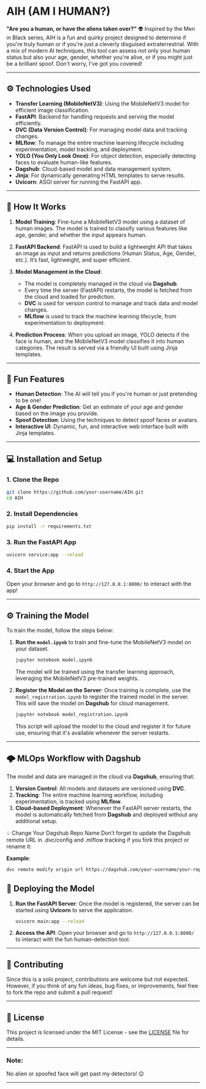 # AIH (AM I HUMAN?)

**"Are you a human, or have the aliens taken over?"**
👽 Inspired by the Men in Black series, AIH is a fun and quirky project designed to determine if you're truly human or if you're just a cleverly disguised extraterrestrial. With a mix of modern AI techniques, this tool can assess not only your human status but also your age, gender, whether you're alive, or if you might just be a brilliant spoof. Don't worry, I've got you covered!

---

## ⚙️ **Technologies Used**

* **Transfer Learning (MobileNetV3)**: Using the MobileNetV3 model for efficient image classification.
* **FastAPI**: Backend for handling requests and serving the model efficiently.
* **DVC (Data Version Control)**: For managing model data and tracking changes.
* **MLflow**: To manage the entire machine learning lifecycle including experimentation, model tracking, and deployment.
* **YOLO (You Only Look Once)**: For object detection, especially detecting faces to evaluate human-like features.
* **Dagshub**: Cloud-based model and data management system.
* **Jinja**: For dynamically generating HTML templates to serve results.
* **Uvicorn**: ASGI server for running the FastAPI app.

---

## 🧠 **How It Works**

1. **Model Training**: Fine-tune a MobileNetV3 model using a dataset of human images. The model is trained to classify various features like age, gender, and whether the input appears human.

2. **FastAPI Backend**: FastAPI is used to build a lightweight API that takes an image as input and returns predictions (Human Status, Age, Gender, etc.). It’s fast, lightweight, and super efficient.

3. **Model Management in the Cloud**:

   * The model is completely managed in the cloud via **Dagshub**.
   * Every time the server (FastAPI) restarts, the model is fetched from the cloud and loaded for prediction.
   * **DVC** is used for version control to manage and track data and model changes.
   * **MLflow** is used to track the machine learning lifecycle, from experimentation to deployment.

4. **Prediction Process**: When you upload an image, YOLO detects if the face is human, and the MobileNetV3 model classifies it into human categories. The result is served via a friendly UI built using Jinja templates.
---

## 🎉 **Fun Features**

* **Human Detection**: The AI will tell you if you're human or just pretending to be one!
* **Age & Gender Prediction**: Get an estimate of your age and gender based on the image you provide.
* **Spoof Detection**: Using the techniques to detect spoof faces or avatars.
* **Interactive UI**: Dynamic, fun, and interactive web interface built with Jinja templates.

---

## 💻 **Installation and Setup**

### 1. Clone the Repo

```bash
git clone https://github.com/your-username/AIH.git
cd AIH
```

### 2. Install Dependencies

```bash
pip install -r requirements.txt
```

### 3. Run the FastAPI App

```bash
uvicorn service:app --reload
```

### 4. Start the App

Open your browser and go to `http://127.0.0.1:8000/` to interact with the app!

---

## ⚙️ **Training the Model**

To train the model, follow the steps below:

1. **Run the `model.ipynb`** to train and fine-tune the MobileNetV3 model on your dataset.

   ```bash
   jupyter notebook model.ipynb
   ```

   The model will be trained using the transfer learning approach, leveraging the MobileNetV3 pre-trained weights.

2. **Register the Model on the Server**: Once training is complete, use the `model_registration.ipynb` to register the trained model in the server. This will save the model on **Dagshub** for cloud management.

   ```bash
   jupyter notebook model_registration.ipynb
   ```

   This script will upload the model to the cloud and register it for future use, ensuring that it's available whenever the server restarts.

---

## 🌩️ **MLOps Workflow with Dagshub**

The model and data are managed in the cloud via **Dagshub**, ensuring that:

1. **Version Control**: All models and datasets are versioned using **DVC**.
2. **Tracking**: The entire machine learning workflow, including experimentation, is tracked using **MLflow**.
3. **Cloud-based Deployment**: Whenever the FastAPI server restarts, the model is automatically fetched from **Dagshub** and deployed without any additional setup.

💡 Change Your Dagshub Repo Name
Don’t forget to update the Dagshub remote URL in .dvc/config and .mlflow tracking if you fork this project or rename it:

**Example**:

```bash
dvc remote modify origin url https://dagshub.com/your-username/your-repo-name.git
```

## 🚀 **Deploying the Model**

1. **Run the FastAPI Server**: Once the model is registered, the server can be started using **Uvicorn** to serve the application.

   ```bash
   uvicorn main:app --reload
   ```

2. **Access the API**: Open your browser and go to `http://127.0.0.1:8000/` to interact with the fun human-detection tool.

---

## 🧪 **Contributing**

Since this is a solo project, contributions are welcome but not expected. However, if you think of any fun ideas, bug fixes, or improvements, feel free to fork the repo and submit a pull request!

---

## 📜 **License**

This project is licensed under the MIT License - see the [LICENSE](LICENSE) file for details.

---

### **Note:**

No alien or spoofed face will get past my detectors! 😉

---